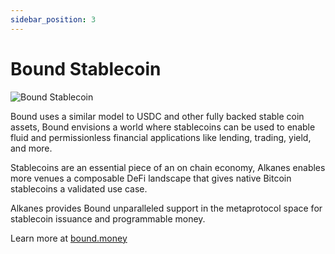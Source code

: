 ```yaml
---
sidebar_position: 3
---
```


# Bound Stablecoin

<div style={{ marginTop: '40px', marginBottom: '2rem' }}>
  <img 
    src="/img/bound.png"
    alt="Bound Stablecoin"
    style={{
      width: '100%',
      height: '300px',
      objectFit: 'cover',
      borderRadius: '8px'
    }}
  />
</div>

Bound uses a similar model to USDC and other fully backed stable coin assets, Bound envisions a world where stablecoins can be used to enable fluid and permissionless financial applications like lending, trading, yield, and more.

Stablecoins are an essential piece of an on chain economy, Alkanes enables more venues a composable DeFi landscape that gives native Bitcoin stablecoins a validated use case.

Alkanes provides Bound unparalleled support in the metaprotocol space for stablecoin issuance and programmable money.

Learn more at [bound.money](https://bound.money/)
